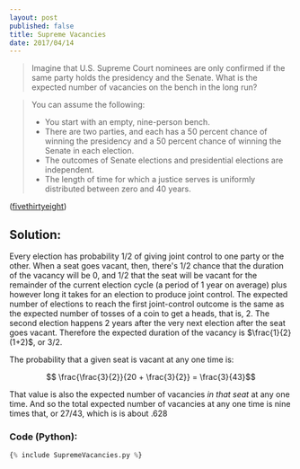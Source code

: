 ```yaml
---
layout: post
published: false
title: Supreme Vacancies
date: 2017/04/14
---
```


>Imagine that U.S. Supreme Court nominees are only confirmed if the same party holds the presidency and the Senate. What is the expected number of vacancies on the bench in the long run?
<!--more-->
>You can assume the following:
>
> - You start with an empty, nine-person bench.
> - There are two parties, and each has a 50 percent chance of winning the presidency and a 50 percent chance of winning the Senate in each election.
> - The outcomes of Senate elections and presidential elections are independent.
> - The length of time for which a justice serves is uniformly distributed between zero and 40 years.

([fivethirtyeight](https://fivethirtyeight.com/features/how-many-bingo-cards-are-there-in-the-world/))

## Solution:

Every election has probability $1/2$ of giving joint control to one party or the other. When a seat goes vacant, then, there's $1/2$ chance that the duration of the vacancy will be $0$, and $1/2$ that the seat will be vacant for the remainder of the current election cycle (a period of $1$ year on average) plus however long it takes for an election to produce joint control. The expected number of elections to reach the first joint-control outcome is the same as the expected number of tosses of a coin to get a heads, that is, $2$. The second election happens $2$ years after the very next election after the seat goes vacant.  Therefore the expected duration of the vacancy is $\frac{1}{2}(1+2)$, or $3/2$.  

The probability that a given seat is vacant at any one time is:

$$ \frac{\frac{3}{2}}{20 + \frac{3}{2}} = \frac{3}{43}$$

That value is also the expected number of vacancies _in that seat_ at any one time. And so the total expected number of vacancies at any one time is nine times that, or $27/43$, which is is about $.628$

### Code (Python):

```python
{% include SupremeVacancies.py %}
```

<br>
